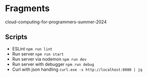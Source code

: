 # Fragments

cloud-computing-for-programmers-summer-2024

## Scripts

- ESLint `npm run lint`
- Run server `npm run start`
- Run server via nodemon `npm run dev`
- Run server with debugger `npm run debug`
- Curl with json handling `curl.exe -s http://localhost:8080 | jq`
